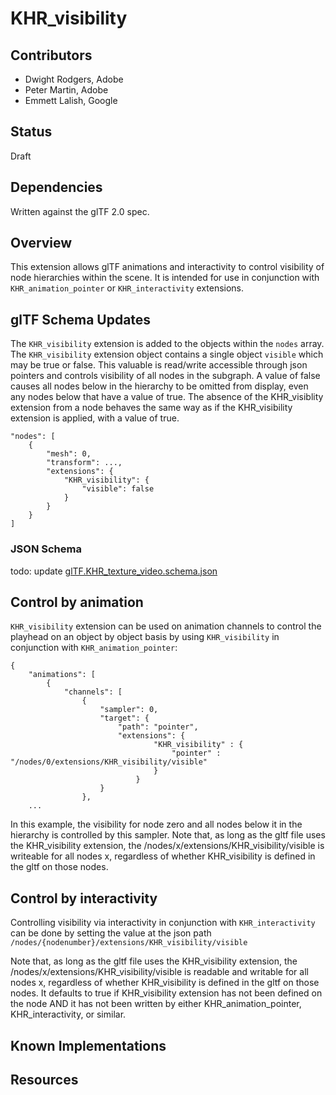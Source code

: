 # KHR_visibility

## Contributors

* Dwight Rodgers, Adobe
* Peter Martin, Adobe
* Emmett Lalish, Google

## Status

Draft

## Dependencies

Written against the glTF 2.0 spec.

## Overview

This extension allows glTF animations and interactivity to control visibility of node hierarchies within the scene. It is intended for use in conjunction with `KHR_animation_pointer` or `KHR_interactivity` extensions.

## glTF Schema Updates

The `KHR_visibility` extension is added to the objects within the `nodes` array. The `KHR_visibility` extension object contains a single object `visible` which may be true or false. This valuable is read/write accessible through json pointers and controls visibility of all nodes in the subgraph. A value of false causes all nodes below in the hierarchy to be omitted from display, even any nodes below that have a value of true. The absence of the KHR_visiblity extension from a node behaves the same way as if the KHR_visibility extension is applied, with a value of true.

```
"nodes": [
    {
        "mesh": 0,
        "transform": ...,
        "extensions": {
            "KHR_visibility": {
                "visible": false
            }
        }
    }
]
```

### JSON Schema

todo: update
[glTF.KHR_texture_video.schema.json](schema/glTF.KHR_texture_video.schema.json)

## Control by animation

`KHR_visibility` extension can be used on animation channels to control the playhead on an object by object basis by using `KHR_visibility` in conjunction with `KHR_animation_pointer`:

```
{
    "animations": [
        {
            "channels": [
                {
                    "sampler": 0,
                    "target": {
                        "path": "pointer",
                        "extensions": {
                                "KHR_visibility" : {
                                    "pointer" : "/nodes/0/extensions/KHR_visibility/visible"
                                }
                            }
                    }
                },
    ...
```

In this example, the visibility for node zero and all nodes below it in the hierarchy is controlled by this sampler.
Note that, as long as the gltf file uses the KHR_visibility extension, the /nodes/x/extensions/KHR_visibility/visible is writeable for all nodes x, regardless of whether KHR_visibility is defined in the gltf on those nodes.

## Control by interactivity

Controlling visibility via interactivity in conjunction with `KHR_interactivity` can be done by setting the value at the json path `/nodes/{nodenumber}/extensions/KHR_visibility/visible`

Note that, as long as the gltf file uses the KHR_visibility extension, the /nodes/x/extensions/KHR_visibility/visible is readable and writable for all nodes x, regardless of whether KHR_visibility is defined in the gltf on those nodes. It defaults to true if KHR_visibility extension has not been defined on the node AND it has not been written by either KHR_animation_pointer, KHR_interactivity, or similar.


## Known Implementations


## Resources

